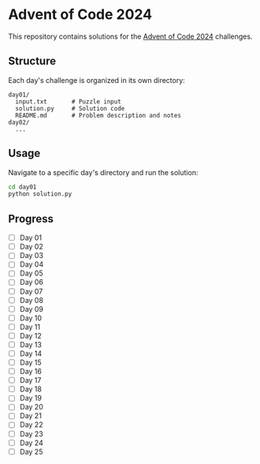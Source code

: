# Advent of Code 2024

This repository contains solutions for the [Advent of Code 2024](https://adventofcode.com/2024) challenges.

## Structure

Each day's challenge is organized in its own directory:
```
day01/
  input.txt       # Puzzle input
  solution.py     # Solution code
  README.md       # Problem description and notes
day02/
  ...
```

## Usage

Navigate to a specific day's directory and run the solution:
```bash
cd day01
python solution.py
```

## Progress

- [ ] Day 01
- [ ] Day 02
- [ ] Day 03
- [ ] Day 04
- [ ] Day 05
- [ ] Day 06
- [ ] Day 07
- [ ] Day 08
- [ ] Day 09
- [ ] Day 10
- [ ] Day 11
- [ ] Day 12
- [ ] Day 13
- [ ] Day 14
- [ ] Day 15
- [ ] Day 16
- [ ] Day 17
- [ ] Day 18
- [ ] Day 19
- [ ] Day 20
- [ ] Day 21
- [ ] Day 22
- [ ] Day 23
- [ ] Day 24
- [ ] Day 25